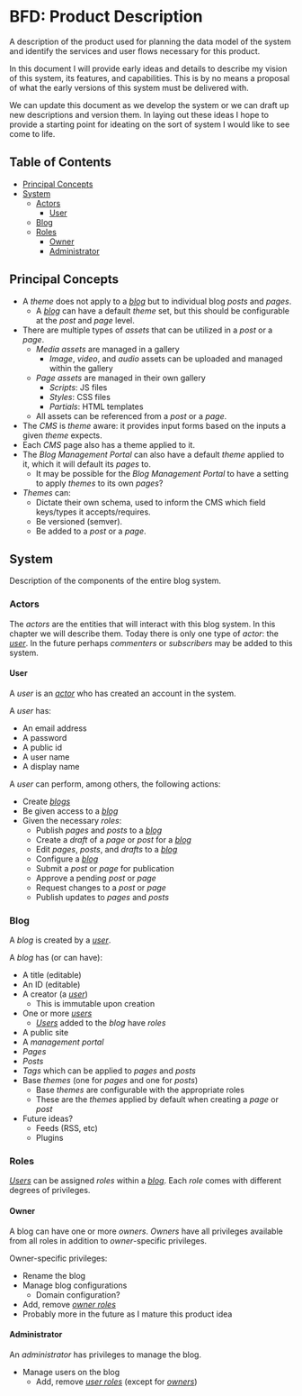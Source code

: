 # BFD: Product Description
A description of the product used for planning the data model of the system and identify the services and user flows necessary for this product.

In this document I will provide early ideas and details to describe my vision of this system, its features, and capabilities. This is by no means a proposal of what the early versions of this system must be delivered with.

We can update this document as we develop the system or we can draft up new descriptions and version them. In laying out these ideas I hope to provide a starting point for ideating on the sort of system I would like to see come to life.

## Table of Contents
* [Principal Concepts](#principal-concepts)
* [System](#system)
  * [Actors](#actors)
    * [User](#user)
  * [Blog](#blog)
  * [Roles](#roles)
    * [Owner](#owner)
    * [Administrator](#administrator)

## Principal Concepts
* A _theme_ does not apply to a _[blog](#blog)_ but to individual blog _posts_ and _pages_.
  * A _[blog](#blog)_ can have a default _theme_ set, but this should be configurable at the _post_ and _page_ level.
* There are multiple types of _assets_ that can be utilized in a _post_ or a _page_.
  * _Media assets_ are managed in a gallery
    * _Image_, _video_, and _audio_ assets can be uploaded and managed within the gallery
  * _Page assets_ are managed in their own gallery
    * _Scripts_: JS files
    * _Styles_: CSS files
    * _Partials_: HTML templates
  * All assets can be referenced from a _post_ or a _page_.
* The _CMS_ is _theme_ aware: it provides input forms based on the inputs a given _theme_ expects.
* Each _CMS_ page also has a theme applied to it.
* The _Blog Management Portal_ can also have a default _theme_ applied to it, which it will default its _pages_ to.
  * It may be possible for the _Blog Management Portal_ to have a setting to apply _themes_ to its own _pages_?
* _Themes_ can:
  * Dictate their own schema, used to inform the CMS which field keys/types it accepts/requires.
  * Be versioned (semver).
  * Be added to a _post_ or a _page_.

## System
Description of the components of the entire blog system.

### Actors
The _actors_ are the entities that will interact with this blog system. In this chapter we will describe them. Today there is only one type of _actor_: the _[user](#user)_. In the future perhaps _commenters_ or _subscribers_ may be added to this system.

#### User
A _user_ is an _[actor](#actors)_ who has created an account in the system.

A _user_ has:
* An email address
* A password
* A public id
* A user name
* A display name

A _user_ can perform, among others, the following actions:
* Create _[blogs](#blog)_
* Be given access to a _[blog](#blog)_
* Given the necessary _roles_:
  * Publish _pages_ and _posts_ to a _[blog](#blog)_
  * Create a _draft_ of a _page_ or _post_ for a _[blog](#blog)_
  * Edit _pages_, _posts_, and _drafts_ to a _[blog](#blog)_
  * Configure a _[blog](#blog)_
  * Submit a _post_ or _page_ for publication
  * Approve a pending _post_ or _page_
  * Request changes to a _post_ or _page_
  * Publish updates to _pages_ and _posts_

### Blog
A _blog_ is created by a _[user](#user)_.

A _blog_ has (or can have):
* A title (editable)
* An ID (editable)
* A creator (a _[user](#user)_)
  * This is immutable upon creation
* One or more _[users](#user)_
  * _[Users](#user)_ added to the _blog_ have _roles_
* A public site
* A _management portal_
* _Pages_
* _Posts_
* _Tags_ which can be applied to _pages_ and _posts_
* Base _themes_ (one for _pages_ and one for _posts_)
  * Base _themes_ are configurable with the appropriate roles
  * These are the _themes_ applied by default when creating a _page_ or _post_
* Future ideas?
  * Feeds (RSS, etc)
  * Plugins

### Roles
_[Users](#user)_ can be assigned _roles_ within a _[blog](#blog)_. Each _role_ comes with different degrees of privileges.

#### Owner
A blog can have one or more _owners_. _Owners_ have all privileges available from all roles in addition to _owner_-specific privileges.

Owner-specific privileges:
* Rename the blog
* Manage blog configurations
  * Domain configuration?
* Add, remove _[owner roles](#roles)_ 
* Probably more in the future as I mature this product idea

#### Administrator
An _administrator_ has privileges to manage the blog.

* Manage users on the blog
  * Add, remove _[user roles](#roles)_ (except for _[owners](#owner)_)
